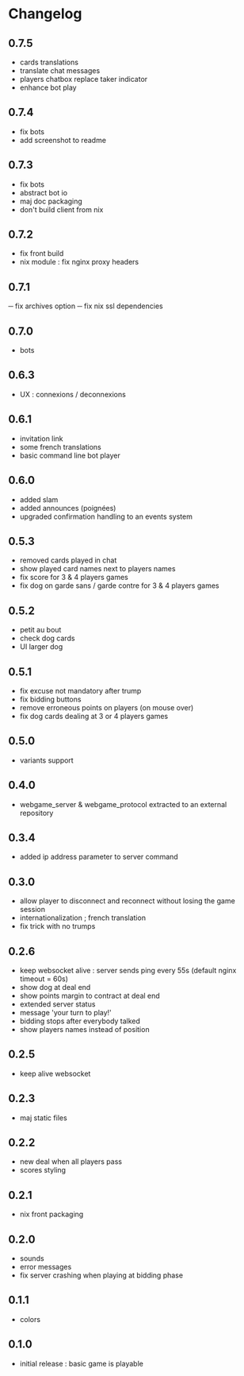 # Changelog

## 0.7.5
- cards translations
- translate chat messages
- players chatbox replace taker indicator
- enhance bot play

## 0.7.4
- fix bots
- add screenshot to readme

## 0.7.3
- fix bots
- abstract bot io
- maj doc packaging
- don't build client from nix

## 0.7.2
- fix front build
- nix module : fix nginx proxy headers

## 0.7.1
─ fix archives option
─ fix nix ssl dependencies

## 0.7.0
- bots

## 0.6.3
- UX : connexions / deconnexions

## 0.6.1
- invitation link
- some french translations
- basic command line bot player

## 0.6.0

- added slam
- added announces (poignées)
- upgraded confirmation handling to an events system

## 0.5.3

- removed cards played in chat
- show played card names next to players names
- fix score for 3 & 4 players games
- fix dog on garde sans / garde contre for 3 & 4 players games

## 0.5.2

- petit au bout 
- check dog cards
- UI larger dog

## 0.5.1

- fix excuse not mandatory after trump
- fix bidding buttons
- remove erroneous points on players (on mouse over)
- fix dog cards dealing at 3 or 4 players games

## 0.5.0

- variants support

## 0.4.0

- webgame_server & webgame_protocol extracted to an external repository

## 0.3.4

- added ip address parameter to server command

## 0.3.0

- allow player to disconnect and reconnect without losing the game session
- internationalization ; french translation
- fix trick with no trumps

## 0.2.6

- keep websocket alive : server sends ping every 55s (default nginx timeout = 60s)
- show dog at deal end
- show points margin to contract at deal end
- extended server status
- message 'your turn to play!'
- bidding stops after everybody talked
- show players names instead of position

## 0.2.5

- keep alive websocket

## 0.2.3

- maj static files

## 0.2.2

- new deal when all players pass
- scores styling

## 0.2.1

- nix front packaging

## 0.2.0

- sounds
- error messages
- fix server crashing when playing at bidding phase

## 0.1.1

- colors

## 0.1.0

- initial release : basic game is playable
